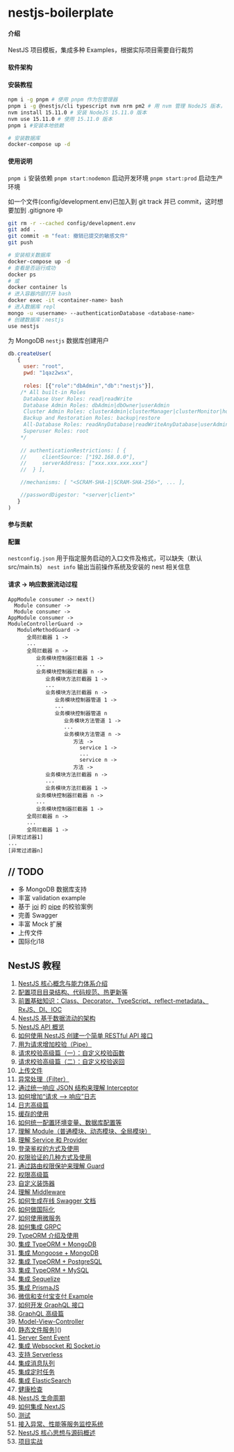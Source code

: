 # nestjs-boilerplate

#### 介绍
NestJS 项目模板，集成多种 Examples，根据实际项目需要自行裁剪

#### 软件架构


#### 安装教程

```bash
npm i -g pnpm # 使用 pnpm 作为包管理器
pnpm i -g @nestjs/cli typescript nvm nrm pm2 # 用 nvm 管理 NodeJS 版本， 用 nrm 管理 npm 源，  pm2 作为守护进程工具
nvm install 15.11.0 # 安装 NodeJS 15.11.0 版本
nvm use 15.11.0 # 使用 15.11.0 版本
pnpm i #安装本地依赖

# 安装数据库
docker-compose up -d
```

#### 使用说明

`pnpm i` 安装依赖
`pnpm start:nodemon` 启动开发环境
`pnpm start:prod` 启动生产环境

如一个文件(config/development.env)已加入到 git track 并已 commit，这时想要加到 .gitignore 中
```bash
git rm -r --cached config/development.env
git add .
git commit -m "feat: 撤销已提交的敏感文件"
git push

# 安装相关数据库
docker-compose up -d 
# 查看是否运行成功
docker ps 
# 或 
docker container ls
# 进入容器内部打开 bash
docker exec -it <container-name> bash
# 进入数据库 repl
mongo -u <username> --authenticationDatabase <database-name>
# 创建数据库：nestjs
use nestjs
```

为 MongoDB `nestjs` 数据库创建用户

```js
db.createUser(
   {
     user: "root",
     pwd: "1qaz2wsx",
     
     roles: [{"role":"dbAdmin","db":"nestjs"}],
    /* All built-in Roles 
     Database User Roles: read|readWrite
     Database Admin Roles: dbAdmin|dbOwner|userAdmin
     Cluster Admin Roles: clusterAdmin|clusterManager|clusterMonitor|hostManager
     Backup and Restoration Roles: backup|restore
     All-Database Roles: readAnyDatabase|readWriteAnyDatabase|userAdminAnyDatabase|dbAdminAnyDatabase
     Superuser Roles: root 
    */
    
    // authenticationRestrictions: [ {
    //     clientSource: ["192.168.0.0"],
    //     serverAddress: ["xxx.xxx.xxx.xxx"]
    //  } ],

    //mechanisms: [ "<SCRAM-SHA-1|SCRAM-SHA-256>", ... ], 

    //passwordDigestor: "<server|client>"
   }
)
```

#### 参与贡献


#### 配置

`nestconfig.json` 用于指定服务启动的入口文件及格式，可以缺失（默认src/main.ts）
`nest info` 输出当前操作系统及安装的 nest 相关信息

#### 请求 -> 响应数据流动过程

```
AppModule consumer -> next()
  Module consumer ->
  Module consumer ->
AppModule consumer ->
ModuleControllerGuard ->
   ModuleMethodGuard ->
      全局拦截器 1 ->
      ...
      全局拦截器 n ->
         业务模块控制器拦截器 1 ->
         ...
         业务模块控制器拦截器 n -> 
            业务模块方法拦截器 1 ->
            ...
            业务模块方法拦截器 n ->
               业务模块控制器管道 1 ->
               ...
               业务模块控制器管道 n
                  业务模块方法管道 1 ->
                  ...
                  业务模块方法管道 n ->
                     方法 ->
                       service 1 ->
                       ...
                       service n ->
                     方法 ->
            业务模块方法拦截器 n ->
            ...
            业务模块方法拦截器 1 ->
         业务模块控制器拦截器 n ->
         ...
         业务模块控制器拦截器 1 ->
      全局拦截器 n ->
      ...
      全局拦截器 1 ->
[异常过滤器1]
...
[异常过滤器n]
```

## // TODO
- 多 MongoDB 数据库支持
- 丰富 validation example
- 基于 [joi](https://joi.dev/api/?v=17.4.0) 的 [pipe](https://docs.nestjs.com/pipes#pipes) 的校验案例
- 完善 Swagger
- 丰富 Mock 扩展
- 上传文件
- 国际化i18

## NestJS 教程

1. [NestJS 核心概念与能力体系介绍]()
2. [配置项目目录结构、代码规范、热更新等]()
3. [前置基础知识：Class、Decorator、TypeScript、reflect-metadata、RxJS、DI、IOC]()
4. [NestJS 基于数据流动的架构]()
5. [NestJS API 概览]()
6. [如何使用 NestJS 创建一个简单 RESTful API 接口]()
7. [用为请求增加校验（Pipe）]()
8. [请求校验高级篇（一）：自定义校验函数]()
9. [请求校验高级篇（二）：自定义校验返回]()
10. [上传文件]()
11. [异常处理（Filter）]()
12. [通过统一响应 JSON 结构来理解 Interceptor]()
13. [如何增加“请求 ——> 响应”日志]()
14. [日志高级篇]()
15. [缓存的使用]()
16. [如何统一配置环境变量、数据库配置等]()
17. [理解 Module（普通模块、动态模块、全局模块）]()
18. [理解 Service 和 Provider]()
19. [登录鉴权的方式及使用]()
20. [权限验证的几种方式及使用]()
21. [通过路由权限保护来理解 Guard]()
22. [权限高级篇]()
23. [自定义装饰器]()
24. [理解 Middleware]()
25. [如何生成在线 Swagger 文档]()
26. [如何做国际化]()
27. [如何使用微服务]()
28. [如何集成 GRPC]()
29. [TypeORM 介绍及使用]()
30. [集成 TypeORM + MongoDB]()
31. [集成 Mongoose + MongoDB]()
32. [集成 TypeORM + PostgreSQL]()
33. [集成 TypeORM + MySQL]()
34. [集成 Sequelize]()
35. [集成 PrismaJS]()
36. [微信和支付宝支付 Example]()
37. [如何开发 GraphQL 接口]()
38. [GraphQL 高级篇]()
39. [Model-View-Controller]()
40. [静态文件服务]()]()
41. [Server Sent Event]()
42. [集成 Websocket 和 Socket.io]()
43. [支持 Serverless]()
44. [集成消息队列]()
45. [集成定时任务]()
46. [集成 ElasticSearch]()
47. [健康检查]()
48. [NestJS 生命周期]()
49. [如何集成 NextJS]()
50. [测试]()
51. [接入异常、性能等服务监控系统]()
52. [NestJS 核心思想与源码概述]()
53. [项目实战]()